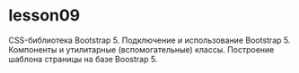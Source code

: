 # lesson09
CSS-библиотека Bootstrap 5. Подключение и использование Bootstrap 5. Компоненты и утилитарные (вспомогательные) классы. Построение шаблона страницы на базе Boostrap 5.
